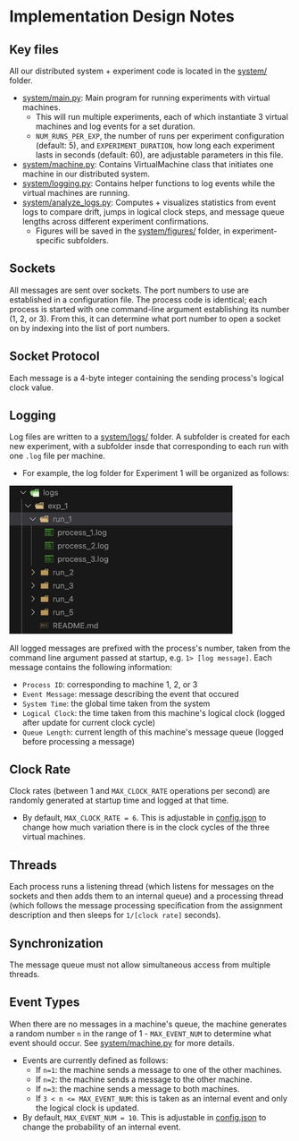 # Implementation Design Notes

## Key files

All our distributed system + experiment code is located in the [system/](../system/) folder.

- [system/main.py](../system/main.py): Main program for running experiments with virtual machines.
  - This will run multiple experiments, each of which instantiate 3 virtual machines and log events for a set duration.
  - `NUM_RUNS_PER_EXP`, the number of runs per experiment configuration (default: 5), and `EXPERIMENT_DURATION`, how long each experiment lasts in seconds (default: 60), are adjustable parameters in this file.
- [system/machine.py](../system/machine.py): Contains VirtualMachine class that initiates one machine in our distributed system.
- [system/logging.py](../system/logger.py): Contains helper functions to log events while the virtual machines are running.
- [system/analyze_logs.py](../system/analyze_logs.py): Computes + visualizes statistics from event logs to compare drift, jumps in logical clock steps, and message queue lengths across different experiment confirmations.
  - Figures will be saved in the [system/figures/](../system/figures/) folder, in experiment-specific subfolders.

## Sockets

All messages are sent over sockets. The port numbers to use are established in a configuration file. The process code is identical; each process is started with one command-line argument establishing its number (1, 2, or 3). From this, it can determine what port number to open a socket on by indexing into the list of port numbers.

## Socket Protocol

Each message is a 4-byte integer containing the sending process's logical clock value.

## Logging

Log files are written to a [system/logs/](../system/logs/) folder. A subfolder is created for each new experiment, with a subfolder insde that corresponding to each run with one `.log` file per machine.

- For example, the log folder for Experiment 1 will be organized as follows:

<img src="log_files.png" alt="Log file directory organization" width="400">

All logged messages are prefixed with the process's number, taken from the command line argument passed at startup, e.g. `1> [log message]`. Each message contains the following information:

- `Process ID`: corresponding to machine 1, 2, or 3
- `Event Message`: message describing the event that occured
- `System Time`: the global time taken from the system
- `Logical Clock`: the time taken from this machine's logical clock (logged after update for current clock cycle)
- `Queue Length`: current length of this machine's message queue (logged before processing a message)

## Clock Rate

Clock rates (between 1 and `MAX_CLOCK_RATE` operations per second) are randomly generated at startup time and logged at that time.

- By default, `MAX_CLOCK_RATE = 6`. This is adjustable in [config.json](../config.json) to change how much variation there is in the clock cycles of the three virtual machines.

## Threads

Each process runs a listening thread (which listens for messages on the sockets and then adds them to an internal queue) and a processing thread (which follows the message processing specification from the assignment description and then sleeps for `1/[clock rate]` seconds).

## Synchronization

The message queue must not allow simultaneous access from multiple threads.

## Event Types

When there are no messages in a machine's queue, the machine generates a random number `n` in the range of 1 - `MAX_EVENT_NUM` to determine what event should occur. See [system/machine.py](../system/machine.py) for more details.

- Events are currently defined as follows:
  - If `n=1`: the machine sends a message to one of the other machines.
  - If `n=2`: the machine sends a message to the other machine.
  - If `n=3`: the machine sends a message to both machines.
  - If `3 < n <= MAX_EVENT_NUM`: this is taken as an internal event and only the logical clock is updated.
- By default, `MAX_EVENT_NUM = 10`. This is adjustable in [config.json](../config.json) to change the probability of an internal event.
